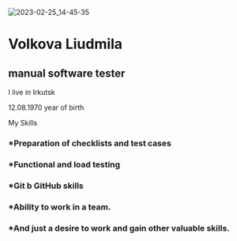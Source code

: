 
![2023-02-25_14-45-35](https://user-images.githubusercontent.com/125527492/221345376-5b257958-02a3-4ae8-b441-3be7b5ac6fdb.png)

# Volkova Liudmila

## manual software tester

I live in Irkutsk

12.08.1970 year of birth

My Skills

### *Preparation of checklists and test cases

### *Functional and load testing

### *Git b GitHub skills

### *Ability to work in a team.

### *And just a desire to work and gain other valuable skills.
